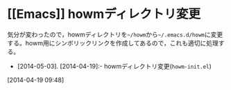 # [[Emacs]] howmディレクトリ変更

気分が変わったので，howmディレクトリを`~/howm`から`~/.emacs.d/howm`に変更する。howm用にシンボリックリンクを作成してあるので，これも適切に処理する。

* [2014-05-03]. [2014-04-19]:- howmディレクトリ変更(`howm-init.el`)

[2014-04-19 09:48] 

